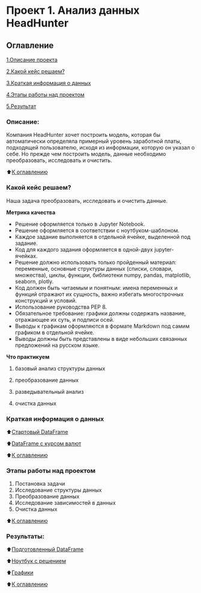 # Проект 1. Анализ данных HeadHunter

## Оглавление

[1.Описание проекта](https://github.com/A1eksandraa/sf_data_science/tree/main/Project_1#%D0%BE%D0%BF%D0%B8%D1%81%D0%B0%D0%BD%D0%B8%D0%B5)

[2.Какой кейс решаем?](https://github.com/A1eksandraa/sf_data_science/tree/main/Project_1#%D0%BA%D0%B0%D0%BA%D0%BE%D0%B9-%D0%BA%D0%B5%D0%B9%D1%81-%D1%80%D0%B5%D1%88%D0%B0%D0%B5%D0%BC)

[3.Краткая информация о данных](https://github.com/A1eksandraa/sf_data_science/tree/main/Project_1#%D0%BA%D1%80%D0%B0%D1%82%D0%BA%D0%B0%D1%8F-%D0%B8%D0%BD%D1%84%D0%BE%D1%80%D0%BC%D0%B0%D1%86%D0%B8%D1%8F-%D0%BE-%D0%B4%D0%B0%D0%BD%D0%BD%D1%8B%D1%85)

[4.Этапы работы над проектом](https://github.com/A1eksandraa/sf_data_science/tree/main/Project_1#%D1%8D%D1%82%D0%B0%D0%BF%D1%8B-%D1%80%D0%B0%D0%B1%D0%BE%D1%82%D1%8B-%D0%BD%D0%B0%D0%B4-%D0%BF%D1%80%D0%BE%D0%B5%D0%BA%D1%82%D0%BE%D0%BC)

[5.Результат](https://github.com/A1eksandraa/sf_data_science/tree/main/Project_1#%D1%80%D0%B5%D0%B7%D1%83%D0%BB%D1%8C%D1%82%D0%B0%D1%82%D1%8B)


### Описание:

Компания HeadHunter хочет построить модель, которая бы автоматически определяла примерный уровень заработной платы, подходящей пользователю, исходя из информации, которую он указал о себе. Но прежде чем построить модель, данные необходимо преобразовать, исследовать и очистить.

:arrow_up:[К оглавлению](https://github.com/A1eksandraa/sf_data_science/tree/main/Project_1#%D0%BE%D0%B3%D0%BB%D0%B0%D0%B2%D0%BB%D0%B5%D0%BD%D0%B8%D0%B5)

### Какой кейс решаем?

Наша задача преобразовать, исследовать и очистить данные. 

**Метрика качества**

- Решение оформляется только в Jupyter Notebook.
- Решение оформляется в соответствии с ноутбуком-шаблоном.
- Каждое задание выполняется в отдельной ячейке, выделенной под задание.
- Код для каждого задания оформляется в одной-двух jupyter-ячейках.
- Решение должно использовать только пройденный материал: переменные, основные структуры данных (списки, словари, множества), циклы, функции, библиотеки numpy, pandas, matplotlib, seaborn, plotly.
- Код должен быть читаемым и понятным: имена переменных и функций отражают их сущность, важно избегать многострочных конструкций и условий.
- Использование руководства PEP 8.
- Обязательное требование: графики должны содержать название, отражающее их суть, и подписи осей.
- Выводы к графикам оформляются в формате Markdown под самим графиком в отдельной ячейке. 
- Выводы должны быть представлены в виде небольших связанных предложений на русском языке.

**Что практикуем**

1. базовый анализ структуры данных

2. преобразование данных

3. разведывательный анализ

4. очистка данных

### Краткая информация о данных

:arrow_up:[Стартовый DataFrame](https://drive.google.com/file/d/1SMj5mBLd9f9AV9KPk0uA4DS421gzKtvF/view?usp=sharing)

:arrow_up:[DataFrame с курсом валют](https://drive.google.com/file/d/154s3OiiCzwm6ib1ca5kBhWoItRZD-ker/view?usp=sharing)

:arrow_up:[К оглавлению](https://github.com/A1eksandraa/sf_data_science/tree/main/Project_1#%D0%BE%D0%B3%D0%BB%D0%B0%D0%B2%D0%BB%D0%B5%D0%BD%D0%B8%D0%B5)


### Этапы работы над проектом

1. Постановка задачи
2. Исследование структуры данных
3. Преобразование данных
4. Исследование зависимостей в данных
5. Очистка данных

:arrow_up:[К оглавлению](https://github.com/A1eksandraa/sf_data_science/tree/main/Project_1#%D0%BE%D0%B3%D0%BB%D0%B0%D0%B2%D0%BB%D0%B5%D0%BD%D0%B8%D0%B5)

### Результаты:

:arrow_up:[Подготовленный DataFrame](https://drive.google.com/file/d/1I1wSvLtWdmsgtU0rtnKkhv9nEoY2gP7d/view?usp=sharing)

:arrow_up:[Ноутбук с решением](https://github.com/A1eksandraa/sf_data_science/blob/main/Project_1/Project%201%20HH%20%D0%90%D0%BD%D0%B0%D0%BB%D0%B8%D0%B7%20%D0%B8%20%D0%BE%D1%87%D0%B8%D1%81%D1%82%D0%BA%D0%B0%20%D0%B4%D0%B0%D0%BD%D0%BD%D1%8B%D1%85.ipynb)

:arrow_up:[Графики](https://drive.google.com/drive/folders/10Qi5AuHtd1wB7LIsf43oQxQUtRLTlf-r?usp=sharing)

:arrow_up:[К оглавлению](https://github.com/A1eksandraa/sf_data_science/tree/main/Project_1#%D0%BE%D0%B3%D0%BB%D0%B0%D0%B2%D0%BB%D0%B5%D0%BD%D0%B8%D0%B5)
